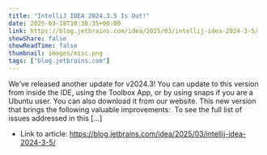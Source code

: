```yaml
---
title: "IntelliJ IDEA 2024.3.5 Is Out!"
date: 2025-03-18T10:38:35+00:00
link: https://blog.jetbrains.com/idea/2025/03/intellij-idea-2024-3-5/
showShare: false
showReadTime: false
thumbnail: images/misc.png
tags: ["blog.jetbrains.com"]
---
```

We’ve released another update for v2024.3! You can update to this version from inside the IDE, using the Toolbox App, or by using snaps if you are a Ubuntu user. You can also download it from our website. This new version that brings the following valuable improvements:  To see the full list of issues addressed in this […]

- Link to article: https://blog.jetbrains.com/idea/2025/03/intellij-idea-2024-3-5/